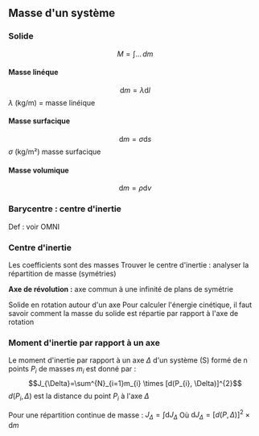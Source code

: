 ## Masse d'un système
### Solide
$$M=\int \dots \, dm $$
#### Masse linéque
$$\mathrm{d}m = \lambda \mathrm{d}l$$
$\lambda$ (kg/m) = masse linéique
#### Masse surfacique
$$\mathrm{d}m = \sigma \mathrm{d}s$$
$\sigma$ (kg/m²) masse surfacique

#### Masse volumique
$$\mathrm{d}m = \rho \mathrm{d}v$$
### Barycentre : centre d'inertie
Def : voir OMNI

### Centre d'inertie
Les coefficients sont des masses
Trouver le centre d'inertie : analyser la répartition de masse (symétries)

**Axe de révolution :** axe commun à une infinité de plans de symétrie

Solide en rotation autour d'un axe
Pour calculer l'énergie cinétique, il faut savoir comment la masse du solide est répartie par rapport à l'axe de rotation

### Moment d'inertie par rapport à un axe

Le moment d'inertie par rapport à un axe $\Delta$ d'un système (S) formé de n points $P_{i}$ de masses $m_{i}$ est donné par :
$$J_{\Delta}=\sum^{N}_{i=1}m_{i} \times [d(P_{i}, \Delta)]^{2}$$
$d(P_{i}, \Delta)$ est la distance du point $P_{i}$ à l'axe $\Delta$

Pour une répartition continue de masse :
$J_{\Delta}= \int \mathrm{d}J_{\Delta}$
Où $\mathrm{d}J_{\Delta}=[d(P, \Delta)]^{2} \times \mathrm{d}m$

